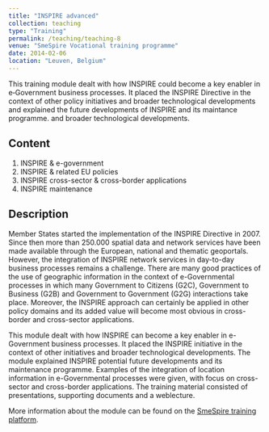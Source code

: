 ```yaml
---
title: "INSPIRE advanced"
collection: teaching
type: "Training"
permalink: /teaching/teaching-8
venue: "SmeSpire Vocational training programme"
date: 2014-02-06
location: "Leuven, Belgium"
---
```


This training module dealt with how INSPIRE could become a key enabler in e‐Government business processes. It placed the INSPIRE Directive in the context of other policy initiatives and broader technological developments and explained the future developments of INSPIRE and its maintance programme. 
and broader technological developments. 

## Content
1. INSPIRE & e-government
2. INSPIRE & related EU policies
3. INSPIRE cross-sector & cross-border applications
4. INSPIRE maintenance
   
## Description
Member States started the implementation of the INSPIRE Directive in 2007. Since then more than 250.000 spatial data and network services have been made available through the European, national and thematic geoportals. However, the integration of INSPIRE network services in day-to-day business processes remains a challenge. There are many good practices of the use of geographic information in the context of e-Governmental processes in which many Government to Citizens (G2C), Government to Business (G2B) and Government to Government (G2G) interactions take place. Moreover, the INSPIRE approach can certainly be applied in other policy domains and its added value will become most obvious in cross-border and cross-sector applications.

This module dealt with how INSPIRE can become a key enabler in e-Government business processes. It placed the INSPIRE initiative in the context of other initiatives and broader technological developments. The module explained INSPIRE potential future developments and its maintenance programme. Examples of the integration of location information in e-Governmental processes were given, with focus on cross-sector and cross-border applications. The training material consisted of presentations, supporting documents and a weblecture. 

More information about the module can be found on the [SmeSpire training platform](http://www.smespire.eu/inspire-advanced/).
